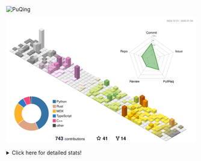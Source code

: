 ![PuQing](https://user-images.githubusercontent.com/27223114/171565019-9a56fae6-b08b-421f-99db-7e830da42371.png)

![](./profile-3d-contrib/profile-season-animate.svg)

<details>
<summary>Click here for detailed stats!</summary>

<!--START_SECTION:waka-->
![Lines of code](https://img.shields.io/badge/From%20Hello%20World%20I%27ve%20Written-1.6%20million%20lines%20of%20code-blue)

**🐱 My GitHub Data** 

> 📦 415.4 kB Used in GitHub's Storage 
 > 
> 🏆 5 Contributions in the Year 2025
 > 
> 🚫 Not Opted to Hire
 > 
> 📜 38 Public Repositories 
 > 
> 🔑 33 Private Repositories 
 > 
**I'm an Early 🐤** 

```text
🌞 Morning                658 commits         ██░░░░░░░░░░░░░░░░░░░░░░░   07.72 % 
🌆 Daytime                3733 commits        ███████████░░░░░░░░░░░░░░   43.81 % 
🌃 Evening                1958 commits        ██████░░░░░░░░░░░░░░░░░░░   22.98 % 
🌙 Night                  2171 commits        ██████░░░░░░░░░░░░░░░░░░░   25.48 % 
```


📊 **This Week I Spent My Time On** 

```text
💬 Programming Languages: 
Other                    4 hrs 37 mins       ██████░░░░░░░░░░░░░░░░░░░   25.29 % 
Python                   3 hrs 30 mins       █████░░░░░░░░░░░░░░░░░░░░   19.20 % 
Music                    3 hrs 18 mins       █████░░░░░░░░░░░░░░░░░░░░   18.12 % 
Rust                     2 hrs 29 mins       ███░░░░░░░░░░░░░░░░░░░░░░   13.67 % 
Reading Paper            1 hr 17 mins        ██░░░░░░░░░░░░░░░░░░░░░░░   07.04 % 

🔥 Editors: 
VS Code                  7 hrs 51 mins       ███████████░░░░░░░░░░░░░░   43.03 % 
NetEaseMusic             3 hrs 18 mins       █████░░░░░░░░░░░░░░░░░░░░   18.12 % 
Notes                    1 hr 46 mins        ██░░░░░░░░░░░░░░░░░░░░░░░   09.68 % 
Telegram                 1 hr 38 mins        ██░░░░░░░░░░░░░░░░░░░░░░░   08.97 % 
Zotero                   1 hr 17 mins        ██░░░░░░░░░░░░░░░░░░░░░░░   07.04 % 

💻 Operating System: 
Mac                      10 hrs 24 mins      ██████████████░░░░░░░░░░░   56.97 % 
WSL                      7 hrs               ██████████░░░░░░░░░░░░░░░   38.37 % 
Linux                    51 mins             █░░░░░░░░░░░░░░░░░░░░░░░░   04.66 % 
```


<!--END_SECTION:waka-->
</details>
